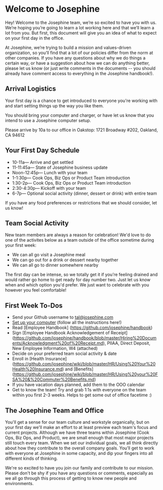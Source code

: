 # Welcome to Josephine

Hey! Welcome to the Josephine team, we’re so excited to have you with us. We’re hoping you’re going to learn a lot working here and that we’ll learn a lot from you. But first, this document will give you an idea of what to expect on your first day in the office. 

At Josephine, we’re trying to build a mission and values-driven organization, so you’ll find that a lot of our policies differ from the norm at other companies. If you have any questions about why we do things a certain way, or have a suggestion about how we can do anything better, please let us know (or just write comments in the documents -- you should already have comment access to everything in the Josephine handbook!).

## Arrival Logistics

Your first day is a chance to get introduced to everyone you're working with and start setting things up the way you like them. 

You should bring your computer and charger, or have let us know that you intend to use a Josephine computer setup. 

Please arrive by 10a to our office in Oakstop: 1721 Broadway #202, Oakland, CA 94612 

## Your First Day Schedule

* 10-11a— Arrive and get settled 
* 11-11:45a— State of Josephine business update 
* Noon-12:45p— Lunch with your team
* 1-1:30p— Cook Ops, Biz Ops or Product Team introduction
* 1:30-2p— Cook Ops, Biz Ops or Product Team introduction
* 2:30-4:30p— Kickoff with your team 
* 6-7p— Optional social activity (dinner, dessert or drink) with entire team

If you have any food preferences or restrictions that we should consider, let us know!


## Team Social Activity

New team members are always a reason for celebration! We'd love to do one of the activites below as a team outside of the office sometime during your first week: 

* We can all go visit a Josephine meal
* We can go out for a drink or dessert nearby together
* We can all go to dinner somewhere nearby

The first day can be intense, so we totally get it if you’re feeling drained and would rather go home to get ready for day number two. Just let us know when and which option you'd prefer. We just want to celebrate with you however you feel comfortable!


## First Week To-Dos

- Send your Github username to tal@josephine.com 
- [Set up your computer](https://github.com/josephine/wiki/blob/master/New%20Employee%20Setup/For%20Employees/Setting%20Up%20Your%20Computer.md) (follow all the instructions here!)
- Read [Employee Handbook] (https://github.com/josephine/handbook)
- Sign [Employee Handbook Acknowledgement of Receipt] (https://github.com/josephine/handbook/blob/master/Hiring%20Documents/Acknowledgment%20of%20Receipt.md), PIIAA, Direct Deposit, New Employee Information, W4 (attached)
- Decide on your preferred team social activity & date
- Enroll in [Health Insurance] (https://github.com/josephine/wiki/blob/master/HR/Using%20Your%20Health%20Insurance.md) and [Benefits] (https://github.com/josephine/wiki/blob/master/HR/Using%20your%20FSA%20&%20Commuter%20Benefits.md)
- If you have vacation days planned, add them to the OOO calendar
- Get to know the team! Try and grab 1:1s with everyone on the team within you first 2-3 weeks. Helps to get some out of office facetime :)

## The Josephine Team and Office

You'll get a sense for our team culture and workstyle organically, but on your first day we'll make an effort to at least preview each team's focus and current projects. Although we have three teams within Josephine (Cook Ops, Biz Ops, and Product), we are small enough that most major projects still touch every team. When we set our individual goals, we all think directly about how they contribute to the overall company goals. You’ll get to work with everyone at Josephine in some capacity, and dip your fingers into all different kinds of thinking.

We're so excited to have you join our family and contribute to our mission. Please don't be shy if you have any questions or comments, especially as we all go through this process of getting to know new people and environments. 
